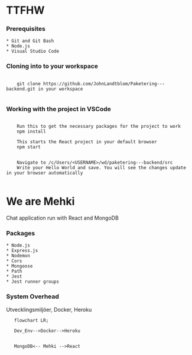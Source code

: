 # TTFHW

### Prerequisites

    * Git and Git Bash
    * Node.js
    * Visual Studio Code

### Cloning into to your workspace

```

    git clone https://github.com/JohnLandtblom/Paketering---backend.git in your workspace


```

### Working with the project in VSCode

``` 

    Run this to get the necessary packages for the project to work
    npm install

    This starts the React project in your default browser
    npm start


    Navigate to /c/Users/<USERNAME>/wd/paketering---backend/src
    Write your Hello World and save. You will see the changes update in your browser automatically


```

# We are Mehki

Chat application run with React and MongoDB

### Packages

    * Node.js
    * Express.js
    * Nodemon
    * Cors
    * Mongoose
    * Path
    * Jest
    * Jest runner groups



### System Overhead

   Utvecklingsmiljöer, Docker, Heroku

```mermaid 
   flowchart LR;
   
   Dev_Env-->Docker-->Heroku
   

   MongoDB<-- Mehki -->React
    
    
```

